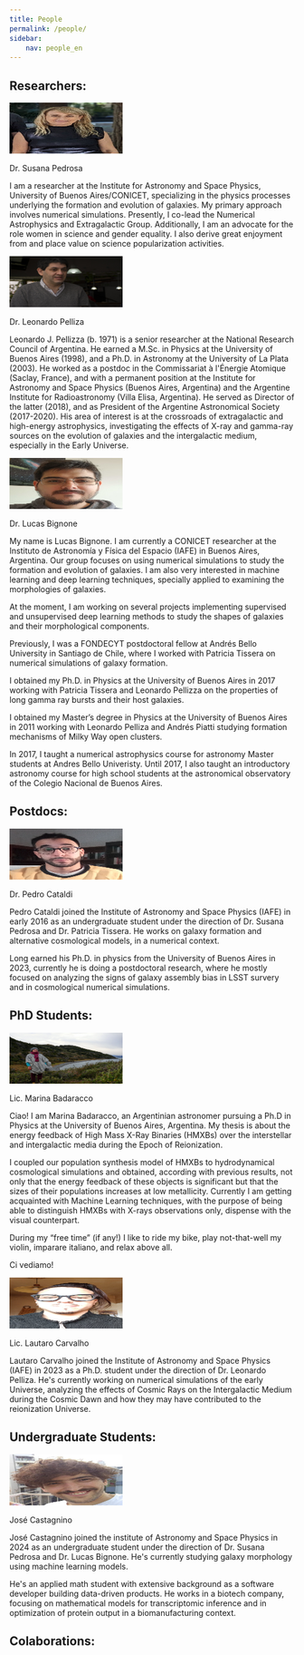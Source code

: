 ```yaml
---
title: People
permalink: /people/
sidebar:
    nav: people_en
---
```


##  Researchers:
<p align="left">
<img src="/assets/images/foto_Susana.jpg"  width="200" height="90">
</p>
Dr. Susana Pedrosa

I am a researcher at the Institute for Astronomy and Space Physics, University of Buenos Aires/CONICET, specializing in the physics processes underlying the formation and evolution of galaxies. My primary approach involves numerical simulations. Presently, I co-lead the Numerical Astrophysics and Extragalactic Group. Additionally, I am an advocate for the role women in science and gender equality. I also derive great enjoyment from and place value on science popularization activities.

<p align="left">
<img src="/assets/images/foto_Leo.jpg"  width="200" height="90">
</p>

Dr. Leonardo Pelliza

Leonardo J. Pellizza (b. 1971) is a senior researcher at the National Research Council of Argentina. He earned a M.Sc. in Physics at the University of Buenos
Aires (1998), and a Ph.D. in Astronomy at the University of La Plata (2003). He worked as a postdoc in the Commissariat à l'Énergie Atomique (Saclay, France),
and with a permanent position at the Institute for Astronomy and Space Physics (Buenos Aires, Argentina) and the Argentine Institute for Radioastronomy (Villa
Elisa, Argentina). He served as Director of the latter (2018), and as President of the Argentine Astronomical Society (2017-2020). His area of interest is at
the crossroads of extragalactic and high-energy astrophysics, investigating the effects of X-ray and gamma-ray sources on the evolution of galaxies and the
intergalactic medium, especially in the Early Universe.


<p align="left">
<img src="/assets/images/foto_Lucas.jpg"  width="200" height="90">
</p>
Dr. Lucas Bignone
 
My name is Lucas Bignone. I am currently a CONICET researcher at the Instituto de Astronomía y Física del Espacio (IAFE) in Buenos Aires, Argentina. Our group focuses on using numerical simulations to study the formation and evolution of galaxies. I am also very interested in machine learning and deep learning techniques, specially applied to examining the morphologies of galaxies.

At the moment, I am working on several projects implementing supervised and unsupervised deep learning methods to study the shapes of galaxies and their morphological components.

Previously, I was a FONDECYT postdoctoral fellow at Andrés Bello University in Santiago de Chile, where I worked with Patricia Tissera on numerical simulations of galaxy formation.

I obtained my Ph.D. in Physics at the University of Buenos Aires in 2017 working with Patricia Tissera and Leonardo Pellizza on the properties of long gamma ray bursts and their host galaxies.

I obtained my Master’s degree in Physics at the University of Buenos Aires in 2011 working with Leonardo Pelliza and Andrés Piatti studying formation mechanisms of Milky Way open clusters.

In 2017, I taught a numerical astrophysics course for astronomy Master students at Andres Bello Univeristy. Until 2017, I also taught an introductory astronomy course for high school students at the astronomical observatory of the Colegio Nacional de Buenos Aires.

## Postdocs:
<p align="left">
<img src="/assets/images/foto_Cataldi.png"  width="200" height="90">
</p>
Dr. Pedro Cataldi 

Pedro Cataldi joined the Institute of Astronomy and Space Physics (IAFE) in early 2016 as an undergraduate student under the direction of Dr. Susana Pedrosa and Dr. Patricia Tissera. He works on galaxy formation and alternative cosmological models, in a numerical context. 

Long earned his Ph.D. in physics from the University of Buenos Aires in 2023, currently he is doing a postdoctoral research, where he mostly focused on analyzing the signs of galaxy assembly bias in LSST survery and in cosmological numerical simulations. 

## PhD Students: 
<p align="left">
<img src="/assets/images/foto_marina.jpg"  width="200" height="90">
</p>

Lic. Marina Badaracco

Ciao! I am Marina Badaracco, an Argentinian astronomer pursuing a Ph.D in Physics at the University of Buenos Aires, Argentina. My thesis is about the energy feedback of High Mass X-Ray Binaries (HMXBs) over the interstellar and intergalactic media during the Epoch of Reionization.

I coupled our population synthesis model of HMXBs to hydrodynamical cosmological simulations and obtained, according with previous results, not only that the energy feedback of these objects is significant but that the sizes of their populations increases at low metallicity. Currently I am getting acquainted with Machine Learning techniques, with the purpose of being able to distinguish HMXBs with X-rays observations only, dispense with the visual counterpart.

During my “free time” (if any!) I like to ride my bike, play not-that-well my violin, imparare italiano, and relax above all.

Ci vediamo!

<p align="left">
<img src="/assets/images/Lautaro.jpeg"  width="200" height="90">
</p>

Lic. Lautaro Carvalho

Lautaro Carvalho joined the Institute of Astronomy and Space Physics (IAFE) in 2023 as a Ph.D. student under the direction of Dr. Leonardo Pelliza. He's currently working on numerical simulations of the early Universe, analyzing the effects of Cosmic Rays on the Intergalactic Medium during the Cosmic Dawn and how they may have contributed to the reionization Universe.

## Undergraduate Students:

<p align="left">
<img src="/assets/images/Foto_Joe.jpeg"  width="200" height="90">
</p>

José Castagnino


José Castagnino joined the institute of Astronomy and Space Physics in 2024 as an undergraduate student under the direction of Dr. Susana Pedrosa and Dr. Lucas Bignone. He's currently studying galaxy morphology using machine learning models.

He's an applied math student with extensive background as a software developer building data-driven products. He works in a biotech company, focusing on mathematical models for transcriptomic inference and in optimization of protein output in a biomanufacturing context.


##   Colaborations: